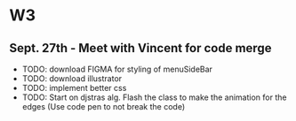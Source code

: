 # W3

## Sept. 27th - Meet with Vincent for code merge 
- TODO: download FIGMA for styling of menuSideBar
- TODO: download illustrator
- TODO: implement better css
- TODO: Start on djstras alg. Flash the class to make the animation for the edges (Use code pen to not break the code) 

##
